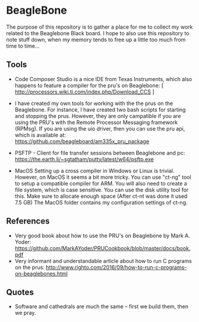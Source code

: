 # BeagleBone
The purpose of this repository is to gather a place for me to collect my work related to the Beaglebone Black board.
I hope to also use this repository to note stuff down, when my memory tends to free up a little too much from time to time...

## Tools
* Code Composer Studio is a nice IDE from Texas Instruments, which also happens to feature a compiler for the pru's on Beaglebone:
[ http://processors.wiki.ti.com/index.php/Download_CCS ]

* I have created my own tools for working with the the prus on the Beaglebone. For instance, I have created two bash scripts for starting and stopping the prus. However, they are only campatible if you are using the PRU's with the Remote Processor Messaging framework (RPMsg). If you are using the uio driver, then you can use the pru api, which is available at:
https://github.com/beagleboard/am335x_pru_package

* PSFTP - Client for file transfer sessions between Beaglebone and pc:
https://the.earth.li/~sgtatham/putty/latest/w64/psftp.exe

* MacOS
Setting up a cross compiler in Windows or Linux is trivial. However, on MacOS it seems a bit more tricky. You can use "ct-ng" tool to setup a compatible compiler for ARM.
You will also need to create a file system, which is case sensitive. You can use the disk utility tool for this. Make sure to allocate enough space (After ct-nt was done it used 7.5 GB)
The MacOS folder contains my configuration settings of ct-ng.

## References
* Very good book about how to use the PRU's on Beaglebone by Mark A. Yoder:
https://github.com/MarkAYoder/PRUCookbook/blob/master/docs/book.pdf
* Very informant and understandable article about how to run C programs on the prus:
http://www.righto.com/2016/09/how-to-run-c-programs-on-beaglebones.html

## Quotes
* Software and cathedrals are much the same – first we build them, then we pray.
